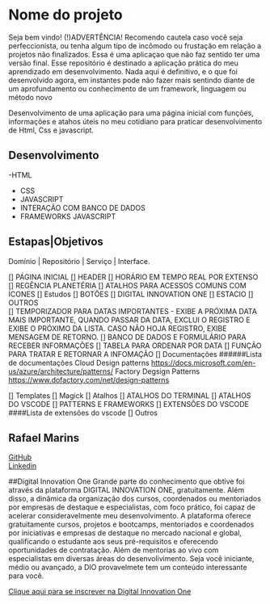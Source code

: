 # Nome do projeto
Seja bem vindo!
(!)ADVERTÊNCIA!
Recomendo cautela caso você seja perfeccionista, ou tenha algum tipo de incômodo ou frustação em relação a projetos não finalizados. Essa é uma aplicaçao que não faz sentido ter uma versão final. Esse repositório é destinado a aplicação prática do meu aprendizado em desenvolvimento. Nada aqui é definitivo, e o que foi desenvolvido agora, em instantes pode não fazer mais sentindo diante de um aprofundamento ou conhecimento de um framework, linguagem ou método novo

Desenvolvimento de uma aplicação para uma página inicial com funções, informações e atahos úteis no meu cotidiano para praticar desenvolvimento de Html, Css e javascript.

## Desenvolvimento
-HTML
- CSS
- JAVASCRIPT
- INTERAÇÃO COM BANCO DE DADOS
- FRAMEWORKS JAVASCRIPT
## Estapas|Objetivos
Domínio | Repositório | Serviço | Interface.

[] PÁGINA INICIAL
	[] HEADER
        [] HORÁRIO EM TEMPO REAL POR EXTENSO
        [] REGÊNCIA PLANETÉRIA
        [] ATALHOS PARA ACESSOS COMUNS COM ÍCONES
[] Estudos
	[] BOTÕES
		[] DIGITAL INNOVATION ONE
		[] ESTACIO
		[] OUTROS	
	[] TEMPORIZADOR PARA DATAS IMPORTANTES - EXIBE A PRÓXIMA DATA MAIS IMPORTANTE, QUANDO PASSAR DA DATA, EXCLUI O REGISTRO E EXIBE O PRÓXIMO DA LISTA. CASO NÃO HOJA REGISTRO, EXIBE MENSAGEM DE RETORNO.
        [] BANCO DE DADOS E FORMULÁRIO PARA RECEBER INFORMAÇÕES
        [] TABELA PARA ORDENAR POR DATA
        [] FUNÇÃO PARA TRATAR E RETORNAR A INFOMAÇÃO
[] Documentações
######Lista de documentações
Cloud Design patterns https://docs.microsoft.com/en-us/azure/architecture/patterns/
Factory Degsign Patterns https://www.dofactory.com/net/design-patterns

[] Templates
[] Magick
[] Atalhos
	[] ATALHOS DO TERMINAL
	[] ATALHOS DO VSCODE
	[] PATTERNS E FRAMEWORKS
	[] EXTENSÕES DO VSCODE
	####Lista de extensões do vscode
[] Outros

## Rafael Marins
[GitHub](https://github.com/hardcore3m)  
[Linkedin](http://br.linkedin.com/in/rrmarins)

##Digital Innovation One
Grande parte do conhecimento que obtive foi através da plataforma DIGITAL INNOVATION ONE, gratuitamente. Além disso, a dinâmica da organização dos cursos, coordenados ou mentoriados por empresas de destaque e especialistas, com foco prático, foi capaz de acelerar consideravelmente meu desenvolvimento.
A plataforma oferece gratuitamente cursos, projetos e bootcamps, mentoriados e coordenados por iniciativas e empresas de destaque no mercado nacional e global, qualificando o estudante aos seus pré-requisitos e oferecendo oportunidades de contratação. Além de mentorias ao vivo com especialistas em diversas áreas do desenvolivimento.
Seja você iniciante, médio ou avançado, a DIO provavelmete tem um conteúdo interessante para você.

[Clique aqui para se inscrever na Digital Innovation One](https://digitalinnovation.one/sign-up?ref=YJWOMJ77OW)  